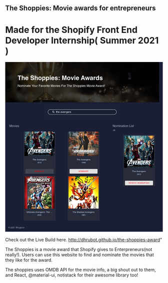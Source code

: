 ## The Shoppies: Movie awards for entrepreneurs
# Made for the Shopify Front End Developer Internship( Summer 2021 )

![ScreenShot](src/images/Screenshot.png)

Check out the Live Build here.
http://dhrubot.github.io/the-shoppies-award"


The Shoppies is a movie award that Shopify gives to Enterpreneurs(not really!). Users can use this website to find and nominate the movies that they like for the award. 

The shoppies uses OMDB API for the movie info, a big shout out to them, and React, @material-ui, notistack for their awesome library too!